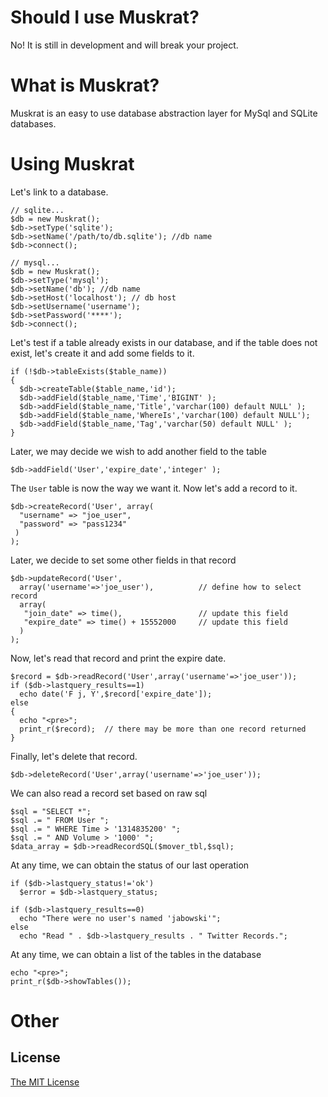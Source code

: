 # Should I use Muskrat?
No!  It is still in development and will break your project.

# What is Muskrat?

Muskrat is an easy to use database abstraction layer for MySql and SQLite databases.

# Using Muskrat

Let's link to a database.

    // sqlite...
    $db = new Muskrat();
    $db->setType('sqlite');
    $db->setName('/path/to/db.sqlite'); //db name
    $db->connect();

    // mysql...
    $db = new Muskrat();
    $db->setType('mysql');
    $db->setName('db'); //db name
    $db->setHost('localhost'); // db host
    $db->setUsername('username');
    $db->setPassword('****');
    $db->connect();
    
    
Let's test if a table already exists in our database, and if the table does not exist, let's create it 
and add some fields to it.

    if (!$db->tableExists($table_name))
    {
      $db->createTable($table_name,'id');
      $db->addField($table_name,'Time','BIGINT' ); 
      $db->addField($table_name,'Title','varchar(100) default NULL' );
      $db->addField($table_name,'WhereIs','varchar(100) default NULL');
      $db->addField($table_name,'Tag','varchar(50) default NULL' );  
    } 


Later, we may decide we wish to add another field to the table

    $db->addField('User','expire_date','integer' );    
    
     
The `User` table is now the way we want it. Now let's add a record to it.
    
    $db->createRecord('User', array(
      "username" => "joe_user",
      "password" => "pass1234"
     )
    );
    
Later, we decide to set some other fields in that record
 
    $db->updateRecord('User',
      array('username'=>'joe_user'),          // define how to select record
      array(
       "join_date" => time(),                 // update this field
       "expire_date" => time() + 15552000     // update this field
      )
    );
    
    
Now, let's read that record and print the expire date.

    $record = $db->readRecord('User',array('username'=>'joe_user'));
    if ($db->lastquery_results==1)
      echo date('F j, Y',$record['expire_date']);
    else
    {
      echo "<pre>";
      print_r($record);  // there may be more than one record returned
    }
    

Finally, let's delete that record.

    $db->deleteRecord('User',array('username'=>'joe_user'));

We can also read a record set based on raw sql 

    $sql = "SELECT *";      
    $sql .= " FROM User ";
    $sql .= " WHERE Time > '1314835200' ";
    $sql .= " AND Volume > '1000' ";
    $data_array = $db->readRecordSQL($mover_tbl,$sql);   

At any time, we can obtain the status of our last operation

    if ($db->lastquery_status!='ok')
      $error = $db->lastquery_status;
    
    if ($db->lastquery_results==0)
      echo "There were no user's named 'jabowski'";
    else
      echo "Read " . $db->lastquery_results . " Twitter Records.";   
     

At any time, we can obtain a list of the tables in the database

    echo "<pre>";
    print_r($db->showTables());
    

# Other

## License

[The MIT License](http://www.opensource.org/licenses/mit-license.php)

